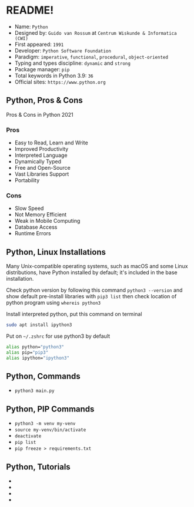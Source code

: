 # README!
* Name: `Python`
* Designed by: `Guido van Rossum` at `Centrum Wiskunde & Informatica (CWI)`
* First appeared: `1991`
* Developer: `Python Software Foundation`
* Paradigm: `imperative`, `functional`, `procedural`, `object-oriented`
* Typing and types discipline: `dynamic` and `strong`
* Package manager: `pip`
* Total keywords in Python 3.9: `36`
* Official sites: `https://www.python.org`

## Python, Pros & Cons
Pros & Cons in Python 2021

### Pros
* Easy to Read, Learn and Write
* Improved Productivity
* Interpreted Language
* Dynamically Typed
* Free and Open-Source
* Vast Libraries Support
* Portability

### Cons
* Slow Speed
* Not Memory Efficient
* Weak in Mobile Computing
* Database Access
* Runtime Errors

## Python, Linux Installations
Many Unix-compatible operating systems, such as macOS and some Linux distributions, have Python installed by default; it's included in the base installation.

Check python version by following this command `python3 --version` and show default pre-install libraries with `pip3 list` then check location of python program using `whereis python3`

Install interpreted python, put this command on terminal
```zsh
sudo apt install ipython3
```

Put on `~/.zshrc` for use python3 by default
```zsh
alias python="python3"
alias pip="pip3"
alias ipython="ipython3"
```

## Python, Commands
* `python3 main.py`

## Python, PIP Commands
* `python3 -m venv my-venv`
* `source my-venv/bin/activate`
* `deactivate`
* `pip list`
* `pip freeze > requirements.txt`

## Python, Tutorials
* []()
* []()
* []()
* []()
